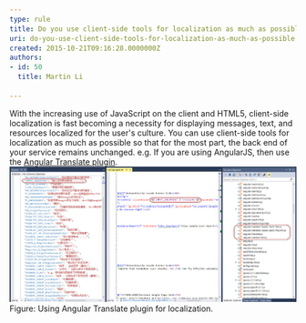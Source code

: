 ```yaml
---
type: rule
title: Do you use client-side tools for localization as much as possible?
uri: do-you-use-client-side-tools-for-localization-as-much-as-possible
created: 2015-10-21T09:16:28.0000000Z
authors:
- id: 50
  title: Martin Li

---
```


 
With the increasing use of JavaScript on the client and HTML5, client-side localization is fast becoming a necessity for displaying messages, text, and resources localized for the user's culture. You can use client-side tools for localization as much as possible so that for the most part, the back end of your service remains unchanged. e.g. If you are using AngularJS, then use the [Angular Translate plugin](https://angular-translate.github.io/).
 ![Angular_Localization.jpg](Angular_Localization.jpg)
Figure: Using Angular Translate plugin for localization. ​

